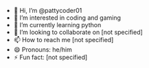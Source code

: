 - 👋 Hi, I’m @pattycoder01
- 👀 I’m interested in coding and gaming
- 🌱 I’m currently learning python
- 💞️ I’m looking to collaborate on [not specified]
- 📫 How to reach me [not specified]
- 😄 Pronouns: he/him
- ⚡ Fun fact: [not specified]

<!---
pattycoder01/pattycoder01 is a ✨ special ✨ repository because its `README.md` (this file) appears on your GitHub profile.
You can click the Preview link to take a look at your changes.
--->

